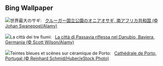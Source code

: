 ## Bing Wallpaper
![](https://www.bing.com/th?id=OHR.GoliathHeron_JA-JP7916095808_UHD.jpg&w=1000)世界最大のサギ:&nbsp;&ensp;[クルーガー国立公園のオニアオサギ, 南アフリカ共和国 (© Johan Swanepoel/Alamy)](https://www.bing.com/th?id=OHR.GoliathHeron_JA-JP7916095808_UHD.jpg)
<br><br/>
![](https://www.bing.com/th?id=OHR.PassauSunsetJune_IT-IT1818534343_UHD.jpg&w=1000)La città dei tre fiumi:&nbsp;&ensp;[La città di Passavia riflessa nel Danubio, Baviera, Germania (© Scott Wilson/Alamy)](https://www.bing.com/th?id=OHR.PassauSunsetJune_IT-IT1818534343_UHD.jpg)
<br><br/>
![](https://www.bing.com/th?id=OHR.PortugalDay_FR-FR4102767310_UHD.jpg&w=1000)Teintes bleues et scènes sur céramique de Porto:&nbsp;&ensp;[Cathédrale de Porto, Portugal (© Reinhard Schmid/Huber/eStock Photo)](https://www.bing.com/th?id=OHR.PortugalDay_FR-FR4102767310_UHD.jpg)
<br><br/>
